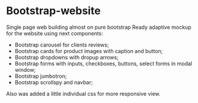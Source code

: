 # Bootstrap-website
Single page web building almost on pure bootstrap
Ready adaptive mockup for the website using next components:
  - Bootstrap carousel for clients reviews;
  - Bootstrap cards for product images with caption and button;
  - Bootstrap dropdowns with dropup arrows;
  - Bootstrap forms with inputs, checkboxes, buttons, select forms in modal window;
  - Bootstrap jumbotron;
  - Bootstrap scrollspy and navbar;

Also was added a little individual css for more responsive view.
  


